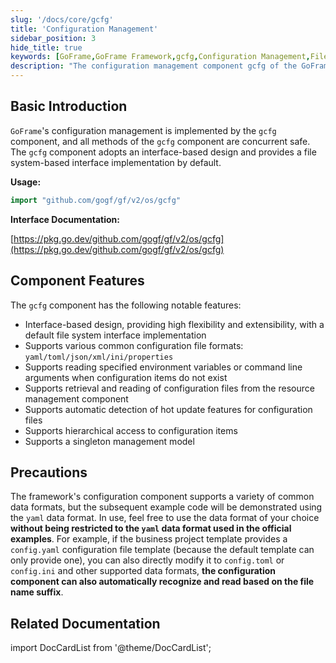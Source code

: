 ```yaml
---
slug: '/docs/core/gcfg'
title: 'Configuration Management'
sidebar_position: 3
hide_title: true
keywords: [GoFrame,GoFrame Framework,gcfg,Configuration Management,File System Interface,Configuration File Format,Environment Variables,Command Line Arguments,Hot Update Feature,Singleton Management Model]
description: "The configuration management component gcfg of the GoFrame framework, which supports concurrent safe operations, provides a file system interface implementation, supports various configuration file formats such as yaml, toml, json, etc., and allows reading environment variables or command line arguments when configuration items are missing, with features such as automatic detection of configuration file hot updates and singleton management."
---
```


## Basic Introduction

`GoFrame`'s configuration management is implemented by the `gcfg` component, and all methods of the `gcfg` component are concurrent safe. The `gcfg` component adopts an interface-based design and provides a file system-based interface implementation by default.

**Usage:**

```go
import "github.com/gogf/gf/v2/os/gcfg"
```

**Interface Documentation:**

[https://pkg.go.dev/github.com/gogf/gf/v2/os/gcfg](https://pkg.go.dev/github.com/gogf/gf/v2/os/gcfg)

## Component Features

The `gcfg` component has the following notable features:

- Interface-based design, providing high flexibility and extensibility, with a default file system interface implementation
- Supports various common configuration file formats: `yaml/toml/json/xml/ini/properties`
- Supports reading specified environment variables or command line arguments when configuration items do not exist
- Supports retrieval and reading of configuration files from the resource management component
- Supports automatic detection of hot update features for configuration files
- Supports hierarchical access to configuration items
- Supports a singleton management model

## Precautions

The framework's configuration component supports a variety of common data formats, but the subsequent example code will be demonstrated using the `yaml` data format. In use, feel free to use the data format of your choice **without being restricted to the `yaml` data format used in the official examples**. For example, if the business project template provides a `config.yaml` configuration file template (because the default template can only provide one), you can also directly modify it to `config.toml` or `config.ini` and other supported data formats, **the configuration component can also automatically recognize and read based on the file name suffix**.

## Related Documentation
import DocCardList from '@theme/DocCardList';

<DocCardList />